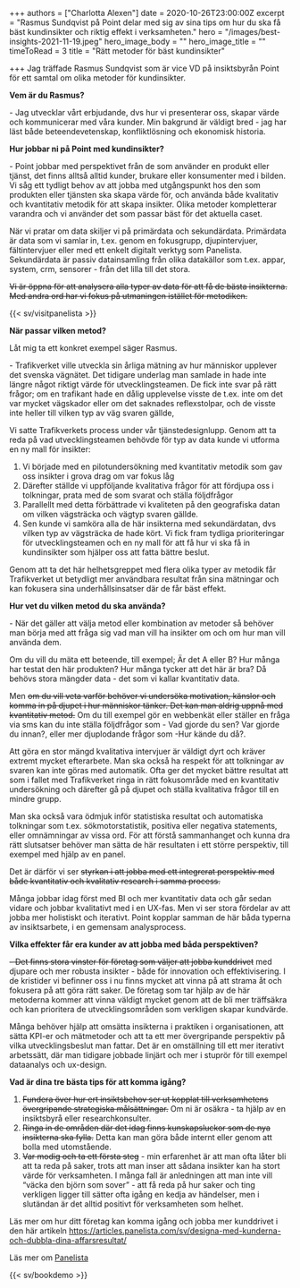 +++
authors = ["Charlotta Alexen"]
date = 2020-10-26T23:00:00Z
excerpt = "Rasmus Sundqvist på Point delar med sig av sina tips om hur du ska få bäst kundinsikter och riktig effekt i verksamheten."
hero = "/images/best-insights-2021-11-19.jpeg"
hero_image_body = ""
hero_image_title = ""
timeToRead = 3
title = "Rätt metoder för bäst kundinsikter"

+++
Jag träffade Rasmus Sundqvist som är vice VD på insiktsbyrån Point för ett samtal om olika metoder för kundinsikter.

**Vem är du Rasmus?**

\- Jag utvecklar vårt erbjudande, dvs hur vi presenterar oss, skapar värde och kommunicerar med våra kunder. Min bakgrund är väldigt bred - jag har läst både beteendevetenskap, konfliktlösning och ekonomisk historia.

**Hur jobbar ni på Point med kundinsikter?**

\- Point jobbar med perspektivet från de som använder en produkt eller tjänst, det finns alltså alltid kunder, brukare eller konsumenter med i bilden. Vi såg ett tydligt behov av att jobba med utgångspunkt hos den som produkten eller tjänsten ska skapa värde för, och använda både kvalitativ och kvantitativ metodik för att skapa insikter. Olika metoder kompletterar varandra och vi använder det som passar bäst för det aktuella caset.

När vi pratar om data skiljer vi på primärdata och sekundärdata. Primärdata är data som vi samlar in, t.ex. genom en fokusgrupp, djupintervjuer, fältintervjuer eller med ett enkelt digitalt verktyg som Panelista. Sekundärdata är passiv datainsamling från olika datakällor som t.ex. appar, system, crm, sensorer - från det lilla till det stora.

~~Vi är öppna för att analysera alla typer av data för att få de bästa insikterna. Med andra ord har vi fokus på utmaningen istället för metodiken.~~

{{< sv/visitpanelista >}}

**När passar vilken metod?**

Låt mig ta ett konkret exempel säger Rasmus.

\- Trafikverket ville utveckla sin årliga mätning av hur människor upplever det svenska vägnätet. Det tidigare underlag man samlade in hade inte längre något riktigt värde för utvecklingsteamen. De fick inte svar på rätt frågor; om en trafikant hade en dålig upplevelse visste de t.ex. inte om det var mycket vägskador eller om det saknades reflexstolpar, och de visste inte heller till vilken typ av väg svaren gällde,

Vi satte Trafikverkets process under vår tjänstedesignlupp. Genom att ta reda på vad utvecklingsteamen behövde för typ av data kunde vi utforma en ny mall för insikter:

1. Vi började med en pilotundersökning med kvantitativ metodik som gav oss insikter i grova drag om var fokus låg
2. Därefter ställde vi uppföljande kvalitativa frågor för att fördjupa oss i tolkningar, prata med de som svarat och ställa följdfrågor
3. Parallellt med detta förbättrade vi kvaliteten på den geografiska datan om vilken vägsträcka och vägtyp svaren gällde.
4. Sen kunde vi samköra alla de här insikterna med sekundärdatan, dvs vilken typ av vägsträcka de hade kört. Vi fick fram tydliga prioriteringar för utvecklingsteamen och en ny mall för att få hur vi ska få in kundinsikter som hjälper oss att fatta bättre beslut.

Genom att ta det här helhetsgreppet med flera olika typer av metodik får Trafikverket ut betydligt mer användbara resultat från sina mätningar och kan fokusera sina underhållsinsatser där de får bäst effekt.

**Hur vet du vilken metod du ska använda?**

\- När det gäller att välja metod eller kombination av metoder så behöver man börja med att fråga sig vad man vill ha insikter om och om hur man vill använda dem.

Om du vill du mäta ett beteende, till exempel; Är det A eller B? Hur många har testat den här produkten? Hur många tycker att det här är bra? Då behövs stora mängder data - det som vi kallar kvantitativ data.

Men ~~om du vill veta varför behöver vi undersöka motivation, känslor och komma in på djupet i hur människor tänker. Det kan man aldrig uppnå med kvantitativ metod.~~ Om du till exempel gör en webbenkät eller ställer en fråga via sms kan du inte ställa följdfrågor som - Vad gjorde du sen? Var gjorde du innan?, eller mer djuplodande frågor som -Hur kände du då?.

Att göra en stor mängd kvalitativa intervjuer är väldigt dyrt och kräver extremt mycket efterarbete. Man ska också ha respekt för att tolkningar av svaren kan inte göras med automatik. Ofta ger det mycket bättre resultat att som i fallet med Trafikverket ringa in rätt fokusområde med en kvantitativ undersökning och därefter gå på djupet och ställa kvalitativa frågor till en mindre grupp.

Man ska också vara ödmjuk inför statistiska resultat och automatiska tolkningar som t.ex. sökmotorstatistik, positiva eller negativa statements, eller omnämningar av vissa ord. För att förstå sammanhanget och kunna dra rätt slutsatser behöver man sätta de här resultaten i ett större perspektiv, till exempel med hjälp av en panel.

Det är därför vi ser ~~styrkan i att jobba med ett integrerat perspektiv med både kvantitativ och kvalitativ research i samma process.~~

Många jobbar idag först med BI och mer kvantitativ data och går sedan vidare och jobbar kvalitativt med i en UX-fas. Men vi ser stora fördelar av att jobba mer holistiskt och iterativt. Point kopplar samman de här båda typerna av insiktsarbete, i en gemensam analysprocess.

**Vilka effekter får era kunder av att jobba med båda perspektiven?**

~~- Det finns stora vinster för företag som väljer att jobba kunddrivet~~ med djupare och mer robusta insikter - både för innovation och effektivisering. I de kristider vi befinner oss i nu finns mycket att vinna på att strama åt och fokusera på att göra rätt saker. De företag som tar hjälp av de här metoderna kommer att vinna väldigt mycket genom att de bli mer träffsäkra och kan prioritera de utvecklingsområden som verkligen skapar kundvärde.

Många behöver hjälp att omsätta insikterna i praktiken i organisationen, att sätta KPI-er och mätmetoder och att ta ett mer övergripande perspektiv på vilka utvecklingsbeslut man fattar. Det är en omställning till ett mer iterativt arbetssätt, där man tidigare jobbade linjärt och mer i stuprör för till exempel dataanalys och ux-design.

**Vad är dina tre bästa tips för att komma igång?**

1. ~~Fundera över hur ert insiktsbehov ser ut kopplat till verksamhetens övergripande strategiska målsättningar.~~ Om ni är osäkra - ta hjälp av en insiktsbyrå eller researchkonsulter.
2. ~~Ringa in de områden där det idag finns kunskapsluckor som de nya insikterna ska fylla.~~ Detta kan man göra både internt eller genom att bolla med utomstående.
3. ~~Var modig och ta ett första steg~~ - min erfarenhet är att man ofta låter bli att ta reda på saker, trots att man inser att sådana insikter kan ha stort värde för verksamheten. I många fall är anledningen att man inte vill “väcka den björn som sover” - att få reda på hur saker och ting verkligen ligger till sätter ofta igång en kedja av händelser, men i slutändan är det alltid positivt för verksamheten som helhet.

Läs mer om hur ditt företag kan komma igång och jobba mer kunddrivet i den här artikeln https://articles.panelista.com/sv/designa-med-kunderna-och-dubbla-dina-affarsresultat/

Läs mer om [Panelista](https://panelista.com?utm_medium=blogg&utm_source=panelistablogg&utm_campaign=article)

{{< sv/bookdemo >}}